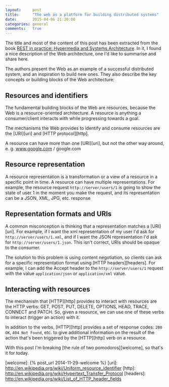 ```yaml
---
layout:     post
title:      "The web as a platform for building distributed systems"
date:       2015-04-06 21:20:00
categories: general
comments:   true
---
```

The title and most of the content of this post has been extracted from the book [REST in practice: Hypermedia and Systems Architecture][rest_book]. In it, I found a nice description of the Web architecture, one I'd like to summarise and share here.

The authors present the Web as an example of a successful distributed system,  and an inspiration to build new ones. They also describe the key concepts or building blocks of the Web architecture:

## Resources and identifiers
The fundamental building blocks of the Web are resources, because the Web is a resource-oriented architecture. A resource is anything a consumer/client interacts with while progressing towards a goal.

The mechanisms the Web provides to identify and consume resources are the [URI][uri] and [HTTP protocol][http].

A resource can have more than one [URI][uri], but not the other way around, e. g. www.google.com / google.com

## Resource representation
A resource representation is a transformation or a view of a resource in a specific point in time. A resource can have multiple representations. For example, the resource request ``http://server/users/1`` is going to show the state of user 1 in the moment you make the request, and its representation can be a JSON, XML, JPG, etc. response

## Representation formats and URIs
A common misconception is thinking that a representation matches a [URI][uri]. For example, if I want the xml representation of my user I'd ask for ``http://server/users/1.xml``, and if I want the JSON representation I'd ask for ``http://server/users/1.json``. This isn't correct, URIs should be opaque to the consumer.

The solution to this problem is using content negotiation, so clients can ask for a specific representation format using [HTTP headers][headers]. For example, I can add the Accept header to the ``http://server/users/1`` request with the value `application/json` or `application/xml` value.

## Interacting with resources
The mechanism that [HTTP][http] provides to interact with resources are the HTTP verbs: GET, POST, PUT, DELETE, OPTIONS, HEAD, TRACE, CONNECT and PATCH. So, given a resource, we can use one of these verbs to interact (trigger an action) with it.

In addition to the verbs, [HTTP][http] provides a set of response codes: ``200 OK``, ``404 Not Found``, etc. to give additional information on the result of the action that's been triggered by the [HTTP][http] verb on a resource.

With this post I'm breaking [the rule of two pomodoros][welcome], so that's it for today.

[rest_book]: http://www.amazon.com/REST-Practice-Hypermedia-Systems-Architecture/dp/0596805829

[welcome]: {% post_url 2014-11-29-welcome %}
[uri]: http://en.wikipedia.org/wiki/Uniform_resource_identifier
[http]: http://en.wikipedia.org/wiki/Hypertext_Transfer_Protocol
[headers]: http://en.wikipedia.org/wiki/List_of_HTTP_header_fields


